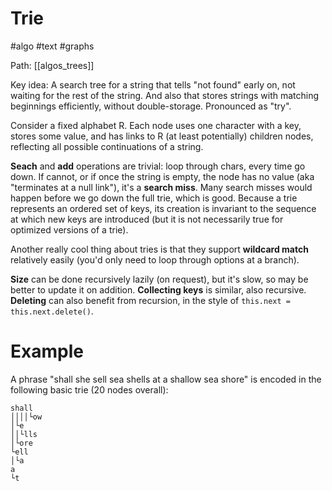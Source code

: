 # Trie

#algo #text #graphs

Path: [[algos_trees]]

Key idea: A search tree for a string that tells "not found" early on, not waiting for the rest of the string. And also that stores strings with matching beginnings efficiently, without double-storage. Pronounced as "try".

Consider a fixed alphabet R. Each node uses one character with a key, stores some value, and has links to R (at least potentially) children nodes, reflecting all possible continuations of a string.

**Seach** and **add** operations are trivial: loop through chars, every time go down. If cannot, or if once the string is empty, the node has no value (aka "terminates at a null link"), it's a **search miss**. Many search misses would happen before we go down the full trie, which is good. Because a trie represents an ordered set of keys, its creation is invariant to the sequence at which new keys are introduced (but it is not necessarily true for optimized versions of a trie).

Another really cool thing about tries is that they support **wildcard match** relatively easily (you'd only need to loop through options at a branch).

**Size** can be done recursively lazily (on request), but it's slow, so may be better to update it on addition. **Collecting keys** is similar, also recursive. **Deleting** can also benefit from recursion, in the style of  `this.next = this.next.delete()`.

# Example

A phrase "shall she sell sea shells at a shallow sea shore" is encoded in the following basic trie (20 nodes overall):

```
shall
││││└ow
│└e
││└lls
│└ore
└ell
│└a
a
└t
```